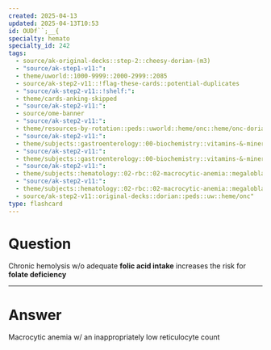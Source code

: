 ```yaml
---
created: 2025-04-13
updated: 2025-04-13T10:53
id: OUDf``;__{
specialty: hemato
specialty_id: 242
tags:
  - source/ak-original-decks::step-2::cheesy-dorian-(m3)
  - "source/ak-step1-v11:": 
  - theme/uworld::1000-9999::2000-2999::2085
  - source/ak-step2-v11::!flag-these-cards::potential-duplicates
  - "source/ak-step2-v11::!shelf:": 
  - theme/cards-anking-skipped
  - "source/ak-step2-v11:": 
  - source/ome-banner
  - "source/ak-step2-v11:": 
  - theme/resources-by-rotation::peds::uworld::heme/onc::heme/onc-dorian
  - "source/ak-step2-v11:": 
  - theme/subjects::gastroenterology::00-biochemistry::vitamins-&-minerals::vitamin-b9
  - "source/ak-step2-v11:": 
  - theme/subjects::gastroenterology::00-biochemistry::vitamins-&-minerals::vitamin-b9::pathophysiology
  - "source/ak-step2-v11:": 
  - theme/subjects::hematology::02-rbc::02-macrocytic-anemia::megaloblastic::folate-deficiency
  - "source/ak-step2-v11:": 
  - theme/subjects::hematology::02-rbc::02-macrocytic-anemia::megaloblastic::folate-deficiency::pathophysiology
  - source/ak-step2-v11::original-decks::dorian::peds::uw::heme/onc"
type: flashcard
---
```


# Question
Chronic hemolysis w/o adequate **folic acid intake** increases the risk for **folate deficiency**

---

# Answer
Macrocytic anemia w/ an inappropriately low reticulocyte count